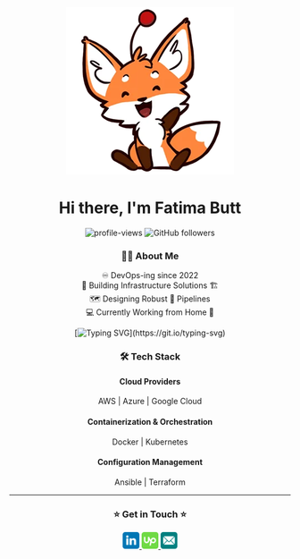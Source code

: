 <div align="center">
 
 <img src="https://raw.githubusercontent.com/fatimabutt1899/fatimabutt1899/refs/heads/main/Content/fox%20waving.webp" ><br>
 # Hi there, I'm Fatima Butt
 
  <div align=center>
   <img src="https://komarev.com/ghpvc/?username=fatimabutt1899&style=plastic&color=orange" alt="profile-views"/> 
   <img alt="GitHub followers" src="https://img.shields.io/github/followers/fatimabutt1899?style=plastic&color=orange">
  </div>
  
### 👨‍💻 About Me

  ♾️ DevOps-ing since 2022<br>
  🔨 Building Infrastructure Solutions 🏗️<br>
  🗺️ Designing Robust 🔧 Pipelines <br>
  💻 Currently Working from Home 🏡 <br>
  




[![Typing SVG](https://readme-typing-svg.herokuapp.com?font=Chewy&size=43&pause=1000&color=BD5E29&center=true&vCenter=true&width=435&lines=DevOps+Engineer;Code%2C+Deploy%2C+Repeat!;Automation+Expert;Simplifying+Complexities!)](https://git.io/typing-svg)


### 🛠️ Tech Stack
#### Cloud Providers
AWS | Azure | Google Cloud

#### Containerization & Orchestration
Docker | Kubernetes

#### Configuration Management
Ansible | Terraform

---

### ⭐️ Get in Touch ⭐️

<a href="https://www.linkedin.com/in/fatimabutt11899/" rel="nofollow">
    <img src="https://github.com/fatimabutt1899/fatimabutt1899/blob/main/Content/linkedin.svg" style="width: 30px;">
</a>
<a href="https://www.upwork.com/freelancers/~011fd3a9ae7016e036?mp_source=share" rel="nofollow">
    <img src="https://github.com/fatimabutt1899/fatimabutt1899/blob/main/Content/upwork.svg" style="width: 30px; ">
</a>
<a href="mailto:fatimabutt11899@gmail.com" rel="nofollow">
    <img src="https://github.com/fatimabutt1899/fatimabutt1899/blob/main/Content/email.svg" style="width: 30px;">
</a>

</div>
